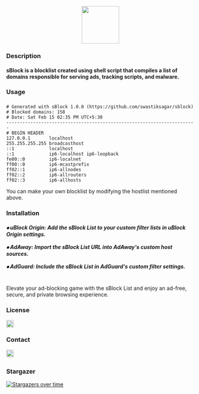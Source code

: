 <div align="middle">
  <img height="100" src="https://i.postimg.cc/xT9nh3wD/s-1.png" />
</div>
<div align="left"> <h3>Description</h3></div>
<h4><p align="left">sBlock is a blocklist created using shell script that compiles a list of domains responsible for serving ads, tracking scripts, and malware.</p></h4>
<div align="left"> <h3>Usage</h3></div>

### 
    
```
# Generated with sBlock 1.0.0 (https://github.com/swastiksagar/sblock)
# Blocked domains: 158
# Date: Sat Feb 15 02:35 PM UTC+5:30
-----------------------------------------------------------------------
# BEGIN HEADER
127.0.0.1       localhost 
255.255.255.255 broadcasthost
::1             localhost 
::1             ip6-localhost ip6-loopback
fe00::0         ip6-localnet
ff00::0         ip6-mcastprefix
ff02::1         ip6-allnodes
ff02::2         ip6-allrouters
ff02::3         ip6-allhosts
```
You can make your own blocklist by modifying the hostlist mentioned above.
###
<div align="left">
  <div align="left"> <h3>Installation</h3></div>
  <h5>
  ⦁ uBlock Origin: Add the sBlock List to your custom filter lists in uBlock Origin settings.<br><br>
  ⦁ AdAway: Import the sBlock List URL into AdAway's custom host sources.<br><br>
  ⦁ AdGuard: Include the sBlock List in AdGuard's custom filter settings.<br><br>
  </h5>
  Elevate your ad-blocking game with the sBlock List and enjoy an ad-free, secure, and private browsing experience.
  </div>
<div align="left"> <h3>License</h3></div>
<a href="https://mit-license.org/" target="blank">
<div align="left">
 <img height="20px" src="https://ziadoua.github.io/m3-Markdown-Badges/badges/LicenceMIT/licencemit1.svg">

</div></a>
<div align="left"><h3>Contact</h3></div>
<a href="https://twitter.com/swastiksagarr" target="blank">
<div align="left">
<img height="20px" src="https://ziadoua.github.io/m3-Markdown-Badges/badges/Twitter/twitter2.svg"?&style=for-the-badge&logo=twitter&logoColor=white alt=twitter style="margin-bottom: 5px;" />
  </div></a>
<div align="left"> <h3>Stargazer</h3></div>

[![Stargazers over time](https://starchart.cc/swastiksagar/sblock.svg?variant=adaptive)](https://starchart.cc/swastiksagar/sblock)

